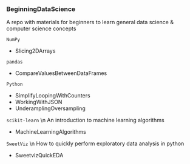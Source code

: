 ### BeginningDataScience

A repo with materials for beginners to learn general data science & computer science concepts

`NumPy`
- Slicing2DArrays

`pandas`
- CompareValuesBetweenDataFrames

`Python`
- SimplifyLoopingWithCounters
- WorkingWithJSON
- UnderamplingOversampling

`scikit-learn` \n
An introduction to machine learning algorithms

- MachineLearningAlgorithms

`SweetViz` \n
How to quickly perform exploratory data analysis in python

- SweetvizQuickEDA
